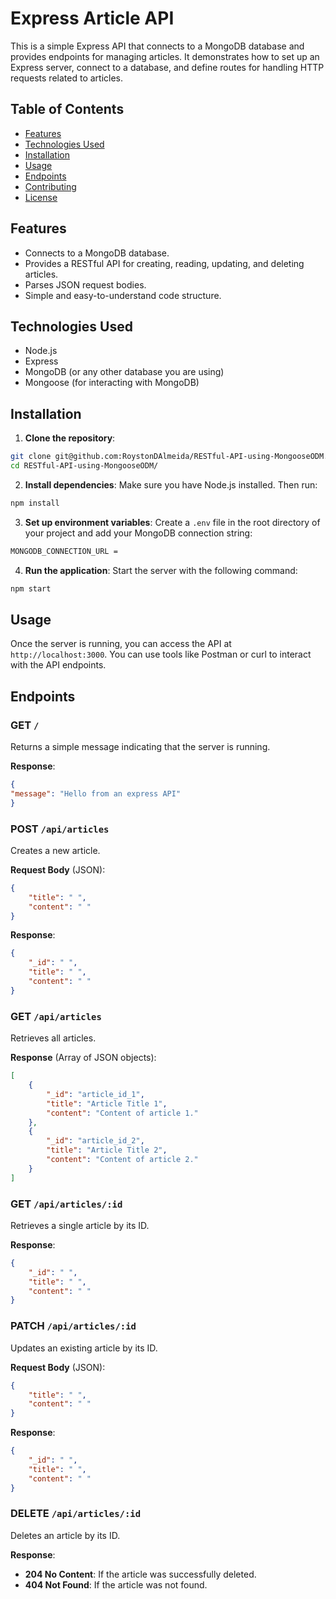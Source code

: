 # Express Article API

This is a simple Express API that connects to a MongoDB database and provides endpoints for managing articles. It demonstrates how to set up an Express server, connect to a database, and define routes for handling HTTP requests related to articles.

## Table of Contents

- [Features](#features)
- [Technologies Used](#technologies-used)
- [Installation](#installation)
- [Usage](#usage)
- [Endpoints](#endpoints)
- [Contributing](#contributing)
- [License](#license)

## Features

- Connects to a MongoDB database.
- Provides a RESTful API for creating, reading, updating, and deleting articles.
- Parses JSON request bodies.
- Simple and easy-to-understand code structure.

## Technologies Used

- Node.js
- Express
- MongoDB (or any other database you are using)
- Mongoose (for interacting with MongoDB)

## Installation

1. **Clone the repository**:

```bash
git clone git@github.com:RoystonDAlmeida/RESTful-API-using-MongooseODM.git
cd RESTful-API-using-MongooseODM/
```

2. **Install dependencies**:
Make sure you have Node.js installed. Then run:

```bash
npm install
```

3. **Set up environment variables**:
Create a `.env` file in the root directory of your project and add your MongoDB connection string:

```bash
MONGODB_CONNECTION_URL =
```

4. **Run the application**:
Start the server with the following command:

```bash
npm start
```

## Usage

Once the server is running, you can access the API at `http://localhost:3000`. You can use tools like Postman or curl to interact with the API endpoints.

## Endpoints

### GET `/`
Returns a simple message indicating that the server is running.

**Response**:

```json
{
"message": "Hello from an express API"
}
```

### POST `/api/articles`
Creates a new article.

**Request Body** (JSON):

```json
{
    "title": " ",
    "content": " "
}
```

**Response**:

```json
{
    "_id": " ",
    "title": " ",
    "content": " "
}
```

### GET `/api/articles`
Retrieves all articles.

**Response** (Array of JSON objects):

```json
[
    {
        "_id": "article_id_1",
        "title": "Article Title 1",
        "content": "Content of article 1."
    },
    {
        "_id": "article_id_2",
        "title": "Article Title 2",
        "content": "Content of article 2."
    }
]
```

### GET `/api/articles/:id`
Retrieves a single article by its ID.

**Response**:

```json
{
    "_id": " ",
    "title": " ",
    "content": " "
}
```

### PATCH `/api/articles/:id`
Updates an existing article by its ID.

**Request Body** (JSON):

```json
{
    "title": " ",
    "content": " "
}
```

**Response**:

```json
{
    "_id": " ",
    "title": " ",
    "content": " "
}
```

### DELETE `/api/articles/:id`
Deletes an article by its ID.

**Response**:
- **204 No Content**: If the article was successfully deleted.
- **404 Not Found**: If the article was not found.
